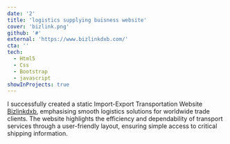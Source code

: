```yaml
---
date: '2'
title: 'logistics supplying buisness website'
cover: 'bizlink.png'
github: '#'
external: 'https://www.bizlinkdxb.com/'
cta: ''
tech:
  - Html5
  - Css
  - Bootstrap
  - javascript
showInProjects: true
---
```


I successfully created a static Import-Export Transportation Website <a href="https://www.bizlinkdxb.com/"> Bizlinkdxb</a>, emphasising smooth logistics solutions for worldwide trade clients. The website highlights the efficiency and dependability of transport services through a user-friendly layout, ensuring simple access to critical shipping information.

